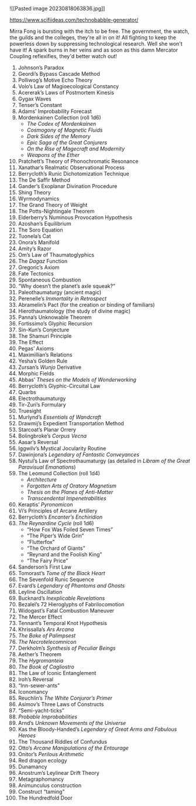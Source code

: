 ![[Pasted image 20230818063836.jpg]]

https://www.scifiideas.com/technobabble-generator/

Mirra Fong is bursting with the itch to be free. The government, the watch, the guilds and the colleges, they're all in on it! All fighting to keep the powerless down by suppressing technological research. Well she won't have it! A spark burns in her veins and as soon as this damn Mercator Coupling reflexifies, they'd better watch out!

1. Johnson’s Paradox
2. Geordi’s Bypass Cascade Method
3. Polliwog’s Motive Echo Theory
4. Volo’s Law of Magioecological Constancy
5. Acererak’s Laws of Postmortem Kinesis
6. Gygax Waves
7. Tenser’s Constant
8. Adams’ Improbability Forecast
9. Mordenkainen Collection (roll 1d6)
    - _The Codex of Mordenkainen_
    - _Cosmogony of Magnetic Fluids_
    - _Dark Sides of the Memory_
    - _Epic Saga of the Great Conjurers_
    - _On the Rise of Magecraft and Modernity_
    - _Weapons of the Ether_
10. Pratchett’s Theory of Phonochromatic Resonance
11. Xanathar’s Realmatic Observational Process
12. Berrycloth’s Runic Dichotomization Technique
13. The De Saffir Method
14. Gander’s Exoplanar Divination Procedure
15. Shing Theory
16. Wyrmodynamics
17. The Grand Theory of Weight
18. The Potts-Nightingale Theorem
19. Elderberry’s Numinous Provocation Hypothesis
20. Azoshan’s Equilibrium
21. The Soro Equation
22. Tuonela’s Cat
23. Onora’s Manifold
24. Amity’s Razor
25. Om’s Law of Thaumatoglyphics
26. The _Dagaz_ Function
27. Gregoric’s Axiom
28. Fate Tectonics
29. Spontaneous Combustion
30. “Why doesn’t the planet’s axle squeak?”
31. Paleothaumaturgy (ancient magic)
32. Perenelle’s _Immortality in Retrospect_
33. Abramelin’s Pact (for the creation or binding of familiars)
34. Hierothaumatology (the study of divine magic)
35. Panna’s Unknowable Theorem
36. Fortissimo’s Glyphic Recursion
37. Sin-Kun’s Conjecture
38. The Shamuri Principle
39. The Effect
40. Pegas’ Axioms
41. Maximillian’s Relations
42. Yesha’s Golden Rule
43. Zursan’s _Wunjo_ Derivative
44. Morphic Fields
45. Abbas’ _Theses on the Models of Wonderworking_
46. Berrycloth’s Glyphic-Circuital Law
47. Quarbs
48. Electrothaumaturgy
49. Tir-Zuri’s Formulary
50. Truesight
51. Murlynd’s _Essentials of Wandcraft_
52. Drawmij’s Expedient Transportation Method
53. Starcoat’s Planar Orrery
54. Bolingbroke’s _Corpus Vecna_
55. Aasar’s Reversal
56. Iggwilv’s Mystical Jocularity Routine
57. Dawinjona’s _Legendary of Fantastic Conveyances_
58. Nystul’s Law of Spectrothaumaturgy (as detailed in _Libram of the Great Paravisual Emanations_)
59. The Leomund Collection (roll 1d4)
    - _Architecture_
    - _Forgotten Arts of Oratory Magnetism_
    - _Thesis on the Planes of Anti-Matter_
    - _Transcendental Impenetrabilities_
60. Keraptis’ _Pyronomicon_
61. Vi’s Principles of Arcane Artillery
62. Berrycloth’s _Encanter’s Enchiridion_
63. _The Reynardine Cycle_ (roll 1d6)
    - “How Fox Was Foiled Seven Times”
    - “The Piper’s Wide Grin”
    - “Flutterfox”
    - “The Orchard of Giants”
    - “Reynard and the Foolish King”
    - “The Fairy Price”
64. Sanderson’s First Law
65. Tomorast’s _Tome of the Black Heart_
66. The Sevenfold Runic Sequence
67. Evard’s _Legendary of Phantoms and Ghosts_
68. Leyline Oscillation
69. Bucknard’s _Inexplicable Revelations_
70. Bezalel’s 72 Hieroglyphs of Fabrilocomotion
71. Widogast’s Fatal Combustion Maneuver
72. The Mercer Effect
73. Tennant’s Temporal Knot Hypothesis
74. Khrissalla’s _Ars Arcana_
75. _The Boke of Palimpsest_
76. _The Necrotelecomnicon_
77. Derkholm’s _Synthesis of Peculiar Beings_
78. Aether’s Theorem
79. The _Hygromanteia_
80. _The Book of Cagliostro_
81. The Law of Iconic Entanglement
82. Iroh’s Reversal
83. “Inn-sewer-ants”
84. Iconomancy
85. Reuchlin’s _The White Conjuror’s Primer_
86. Asimov’s Three Laws of Constructs
87. “Semi-yacht-ticks”
88. _Probable Improbabilities_
89. Arnd’s _Unknown Movements of the Universe_
90. Kas the Bloody-Handed’s _Legendary of Great Arms and Fabulous Heroes_
91. The Thousand Riddles of Confundus
92. Otto’s _Arcane Manipulations of the Entourage_
93. Onitor’s _Perilous Arithmetic_
94. Red dragon ecology
95. Dunamancy
96. Anostrum’s Leylinear Drift Theory
97. Metagraphomancy
98. Animunculus construction
99. Construct “taming"
100. The Hundredfold Door